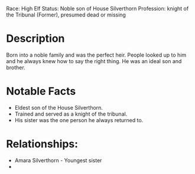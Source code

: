 Race: High Elf
Status: Noble son of House Silverthorn
Profession: knight of the Tribunal (Former), presumed dead or missing
# Description
Born into a noble family and was the perfect heir. People looked up to him and he always knew how to say the right thing. He was an ideal son and brother.

# Notable Facts
- Eldest son of the House Silverthorn.
- Trained and served as a knight of the tribunal.
- His sister was the one person he always returned to.

# Relationships:

- Amara Silverthorn - Youngest sister
- 